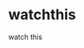 watchthis
=========

watch this




























































































































































































